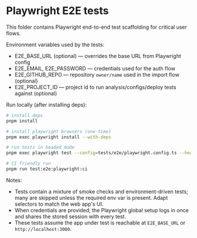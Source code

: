 # Playwright E2E tests

This folder contains Playwright end-to-end test scaffolding for critical user flows.

Environment variables used by the tests:

- E2E_BASE_URL (optional) — overrides the base URL from Playwright config
- E2E_EMAIL, E2E_PASSWORD — credentials used for the auth flow
- E2E_GITHUB_REPO — repository `owner/name` used in the import flow (optional)
- E2E_PROJECT_ID — project id to run analysis/configs/deploy tests against (optional)

Run locally (after installing deps):

```bash
# install deps
pnpm install

# install playwright browsers (one-time)
pnpm exec playwright install --with-deps

# run tests in headed mode
pnpm exec playwright test --config=tests/e2e/playwright.config.ts --headed

# CI friendly run
pnpm run test:e2e:playwright:ci
```

Notes:

- Tests contain a mixture of smoke checks and environment-driven tests; many are skipped unless the required env var is present. Adapt selectors to match the web app's UI.
- When credentials are provided, the Playwright global setup logs in once and shares the stored session with every test.
- These tests assume the app under test is reachable at `E2E_BASE_URL` or `http://localhost:3000`.
